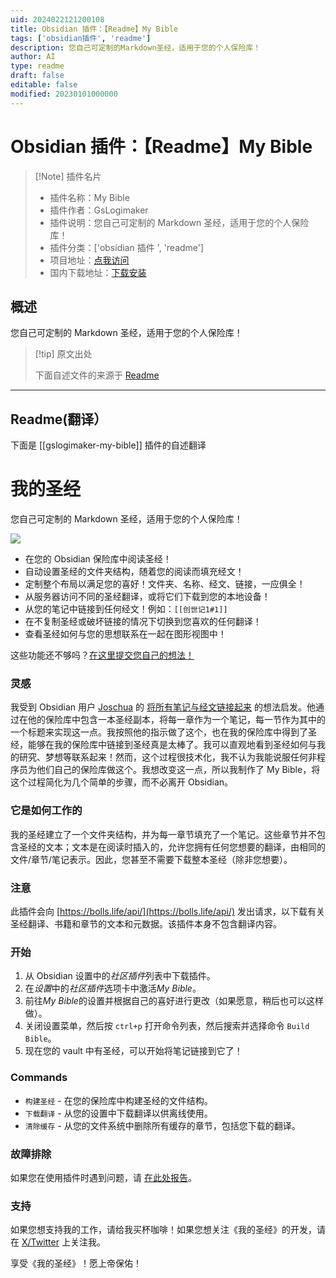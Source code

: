 ```yaml
---
uid: 2024022121200108
title: Obsidian 插件：【Readme】My Bible
tags: ['obsidian插件', 'readme']
description: 您自己可定制的Markdown圣经，适用于您的个人保险库！
author: AI
type: readme
draft: false
editable: false
modified: 20230101000000
---
```


# Obsidian 插件：【Readme】My Bible

> [!Note] 插件名片
> - 插件名称：My Bible
> - 插件作者：GsLogimaker
> - 插件说明：您自己可定制的 Markdown 圣经，适用于您的个人保险库！
> - 插件分类：['obsidian 插件 ', 'readme']
> - 项目地址：[点我访问](https://github.com/GsLogiMaker/my-bible-obsidian-plugin)
> - 国内下载地址：[下载安装](https://pkmer.cn/products/plugin/pluginMarket/?gslogimaker-my-bible)

## 概述

您自己可定制的 Markdown 圣经，适用于您的个人保险库！

> [!tip] 原文出处
>
>下面自述文件的来源于 [Readme](https://ghproxy.net/https://raw.githubusercontent.com/GsLogiMaker/my-bible-obsidian-plugin/master/README.md)
>

---

## Readme(翻译）

下面是 [[gslogimaker-my-bible]] 插件的自述翻译

# 我的圣经

您自己可定制的 Markdown 圣经，适用于您的个人保险库！

![](https://github.com/GsLogiMaker/my-bible-obsidian-plugin/blob/444be699b5a81baddc5453856fc5da9fdadfce02/example.gif)

- 在您的 Obsidian 保险库中阅读圣经！
- 自动设置圣经的文件夹结构，随着您的阅读而填充经文！
- 定制整个布局以满足您的喜好！文件夹、名称、经文、链接，一应俱全！
- 从服务器访问不同的圣经翻译，或将它们下载到您的本地设备！
- 从您的笔记中链接到任何经文！例如：`[[创世记1#1]]`
- 在不复制圣经或破坏链接的情况下切换到您喜欢的任何翻译！
- 查看圣经如何与您的思想联系在一起在图形视图中！

这些功能还不够吗？[在这里提交您自己的想法！](https://github.com/GsLogiMaker/my-bible-obsidian-plugin/issues/new)

### 灵感

我受到 Obsidian 用户 [Joschua](https://joschua.io/) 的 [将所有笔记与经文链接起来](https://notes.joschua.io/60+Outputs/62+Projects/Bible+Study+Kit/Connecting+makes+you+engage+Scripture) 的想法启发。他通过在他的保险库中包含一本圣经副本，将每一章作为一个笔记，每一节作为其中的一个标题来实现这一点。我按照他的指示做了这个，也在我的保险库中得到了圣经，能够在我的保险库中链接到圣经真是太棒了。我可以直观地看到圣经如何与我的研究、梦想等联系起来！然而，这个过程很技术化，我不认为我能说服任何非程序员为他们自己的保险库做这个。我想改变这一点，所以我制作了 My Bible，将这个过程简化为几个简单的步骤，而不必离开 Obsidian。

### 它是如何工作的

我的圣经建立了一个文件夹结构，并为每一章节填充了一个笔记。这些章节并不包含圣经的文本；文本是在阅读时插入的，允许您拥有任何您想要的翻译，由相同的文件/章节/笔记表示。因此，您甚至不需要下载整本圣经（除非您想要）。

### 注意

此插件会向 [https://bolls.life/api/](https://bolls.life/api/) 发出请求，以下载有关圣经翻译、书籍和章节的文本和元数据。该插件本身不包含翻译内容。

### 开始

1. 从 Obsidian 设置中的*社区插件*列表中下载插件。
2. 在*设置*中的*社区插件*选项卡中激活*My Bible*。
3. 前往*My Bible*的设置并根据自己的喜好进行更改（如果愿意，稍后也可以这样做）。
4. 关闭设置菜单，然后按 `ctrl+p` 打开命令列表，然后搜索并选择命令 `Build Bible`。
5. 现在您的 vault 中有圣经，可以开始将笔记链接到它了！

### Commands

* `构建圣经` - 在您的保险库中构建圣经的文件结构。
* `下载翻译` - 从您的设置中下载翻译以供离线使用。
* `清除缓存` - 从您的文件系统中删除所有缓存的章节，包括您下载的翻译。

### 故障排除

如果您在使用插件时遇到问题，请 [在此处报告](https://github.com/GsLogiMaker/my-bible-obsidian-plugin/issues/new)。

### 支持

如果您想支持我的工作，请给我买杯咖啡！如果您想关注《我的圣经》的开发，请在 [X/Twitter](https://twitter.com/GsLogiMaker) 上关注我。

享受《我的圣经》！愿上帝保佑！
